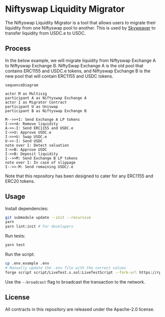 # Niftyswap Liquidity Migrator

The Niftyswap Liquidity Migrator is a tool that allows users to migrate their liquidity from one Niftyswap pool to another.
This is used by [Skyweaver](https://www.skyweaver.net/) to transfer liquidity from USDC.e to USDC.

## Process

In the below example, we will migrate liquidity from Niftyswap Exchange A to Niftyswap Exchange B.
NiftySwap Exchange A is the old pool that contains ERC1155 and USDC.e tokens, and Niftyswap Exchange B is the new pool that will contain ERC1155 and USDC tokens.

```mermaid
sequenceDiagram

actor M as Multisig
participant A as Niftyswap Exchange A
actor I as Migrator Contract
participant U as Uniswap
participant B as Niftyswap Exchange B

M-->>+I: Send Exchange A LP tokens
I->>+A: Remove liquidity
A->>-I: Send ERC1155 and USDC.e
I->>U: Approve USDC.e
I->>+U: Swap USDC.e
U->>-I: Send USDC
note over I: Detect valuation
I->>B: Approve USDC
I->>B: Deposit liquidity
I-->>M: Send Exchange B LP tokens
note over I: In case of slippage
I-->>-M: Send remaining USDC/.e
```

Note that this repository has been designed to cater for any ERC1155 and ERC20 tokens.

## Usage

Install dependencies:

```sh
git submodule update --init --recursive
yarn
yarn lint:init # For developers
```

Run tests:

```sh
yarn test
```

Run the script:

```sh
cp .env.example .env
# Manually update the .env file with the correct values
forge script script/LiveTest.s.sol:LiveTestScript --fork-url https://rpc-mainnet.matic.quiknode.pro -vvvvv
```

Use the `--broadcast` flag to broadcast the transaction to the network.

## License

All contracts in this repository are released under the Apache-2.0 license.
